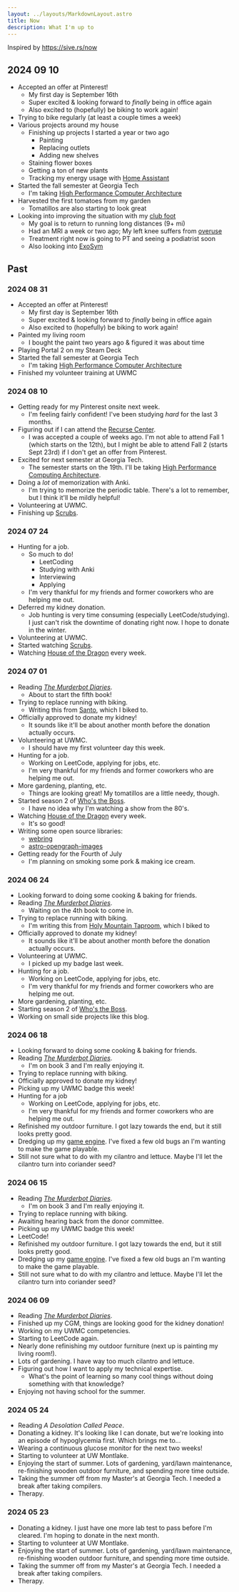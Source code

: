 ```yaml
---
layout: ../layouts/MarkdownLayout.astro
title: Now
description: What I'm up to
---
```


Inspired by <https://sive.rs/now>

## 2024 09 10

- Accepted an offer at Pinterest!
  - My first day is September 16th
  - Super excited & looking forward to _finally_ being in office again
  - Also excited to (hopefully) be biking to work again!
- Trying to bike regularly (at least a couple times a week)
- Various projects around my house
  - Finishing up projects I started a year or two ago
    - Painting
    - Replacing outlets
    - Adding new shelves
  - Staining flower boxes
  - Getting a ton of new plants
  - Tracking my energy usage with [Home Assistant](https://www.home-assistant.io/docs/energy/)
- Started the fall semester at Georgia Tech
  - I'm taking [High Performance Computer Architecture](https://omscs.gatech.edu/cs-6290-high-performance-computer-architecture)
- Harvested the first tomatoes from my garden
  - Tomatillos are also starting to look great
- Looking into improving the situation with my [club foot](https://en.wikipedia.org/wiki/Clubfoot)
  - My goal is to return to running long distances (9+ mi)
  - Had an MRI a week or two ago; My left knee suffers from [overuse](https://www.webmd.com/pain-management/knee-pain/runners-knee)
  - Treatment right now is going to PT and seeing a podiatrist soon
  - Also looking into [ExoSym](https://hangerclinic.com/blog/featured-technology/hanger-clinic-exosym/)

## Past

### 2024 08 31

- Accepted an offer at Pinterest!
  - My first day is September 16th
  - Super excited & looking forward to _finally_ being in office again
  - Also excited to (hopefully) be biking to work again!
- Painted my living room
  - I bought the paint two years ago & figured it was about time
- Playing Portal 2 on my Steam Deck
- Started the fall semester at Georgia Tech
  - I'm taking [High Performance Computer Architecture](https://omscs.gatech.edu/cs-6290-high-performance-computer-architecture)
- Finished my volunteer training at UWMC

### 2024 08 10

- Getting ready for my Pinterest onsite next week.
  - I'm feeling fairly confident! I've been studying _hard_ for the last 3 months.
- Figuring out if I can attend the [Recurse Center](https://www.recurse.com/).
  - I was accepted a couple of weeks ago. I'm not able to attend Fall 1 (which starts on the 12th), but I might be able to attend Fall 2 (starts Sept 23rd) if I don't get an offer from Pinterest.
- Excited for next semester at Georgia Tech.
  - The semester starts on the 19th. I'll be taking [High Performance Computing Architecture](https://omscs.gatech.edu/cs-6290-high-performance-computer-architecture).
- Doing a _lot_ of memorization with Anki.
  - I'm trying to memorize the periodic table. There's a lot to remember, but I think it'll be mildly helpful!
- Volunteering at UWMC.
- Finishing up [Scrubs](<https://en.wikipedia.org/wiki/Scrubs_(TV_series)>).

### 2024 07 24

- Hunting for a job.
  - So much to do!
    - LeetCoding
    - Studying with Anki
    - Interviewing
    - Applying
  - I'm very thankful for my friends and former coworkers who are helping me out.
- Deferred my kidney donation.
  - Job hunting is very time consuming (especially LeetCode/studying). I just can't risk the downtime of donating right now. I hope to donate in the winter.
- Volunteering at UWMC.
- Started watching [Scrubs](<https://en.wikipedia.org/wiki/Scrubs_(TV_series)>).
- Watching [House of the Dragon](https://en.wikipedia.org/wiki/House_of_the_Dragon) every week.

### 2024 07 01

- Reading _[The Murderbot Diaries](https://en.wikipedia.org/wiki/The_Murderbot_Diaries)_.
  - About to start the fifth book!
- Trying to replace running with biking.
  - Writing this from [Santo](https://maps.app.goo.gl/LWngWqLPh6jEbxCe8), which I biked to.
- Officially approved to donate my kidney!
  - It sounds like it'll be about another month before the donation actually occurs.
- Volunteering at UWMC.
  - I should have my first volunteer day this week.
- Hunting for a job.
  - Working on LeetCode, applying for jobs, etc.
  - I'm very thankful for my friends and former coworkers who are helping me out.
- More gardening, planting, etc.
  - Things are looking great! My tomatillos are a little needy, though.
- Started season 2 of [Who's the Boss](https://en.wikipedia.org/wiki/Who%27s_the_Boss%3F).
  - I have no idea why I'm watching a show from the 80's.
- Watching [House of the Dragon](https://en.wikipedia.org/wiki/House_of_the_Dragon) every week.
  - It's so good!
- Writing some open source libraries:
  - [webring](https://github.com/shepherdjerred/webring)
  - [astro-opengraph-images](https://github.com/shepherdjerred/astro-opengraph-images)
- Getting ready for the Fourth of July
  - I'm planning on smoking some pork & making ice cream.

### 2024 06 24

- Looking forward to doing some cooking & baking for friends.
- Reading _[The Murderbot Diaries](https://en.wikipedia.org/wiki/The_Murderbot_Diaries)_.
  - Waiting on the 4th book to come in.
- Trying to replace running with biking.
  - I'm writing this from [Holy Mountain Taproom](https://maps.app.goo.gl/mDssmTL6TXGLhjbG9), which I biked to
- Officially approved to donate my kidney!
  - It sounds like it'll be about another month before the donation actually occurs.
- Volunteering at UWMC.
  - I picked up my badge last week.
- Hunting for a job.
  - Working on LeetCode, applying for jobs, etc.
  - I'm very thankful for my friends and former coworkers who are helping me out.
- More gardening, planting, etc.
- Starting season 2 of [Who's the Boss](https://en.wikipedia.org/wiki/Who%27s_the_Boss%3F).
- Working on small side projects like this blog.

### 2024 06 18

- Looking forward to doing some cooking & baking for friends.
- Reading _[The Murderbot Diaries](https://en.wikipedia.org/wiki/The_Murderbot_Diaries)_.
  - I'm on book 3 and I'm really enjoying it.
- Trying to replace running with biking.
- Officially approved to donate my kidney!
- Picking up my UWMC badge this week!
- Hunting for a job
  - Working on LeetCode, applying for jobs, etc.
  - I'm very thankful for my friends and former coworkers who are helping me out.
- Refinished my outdoor furniture. I got lazy towards the end, but it still looks pretty good.
- Dredging up my [game engine](https://github.com/shepherdjerred/castle-casters). I've fixed a few old bugs an I'm wanting to make the game playable.
- Still not sure what to do with my cilantro and lettuce. Maybe I'll let the cilantro turn into coriander seed?

### 2024 06 15

- Reading _[The Murderbot Diaries](https://en.wikipedia.org/wiki/The_Murderbot_Diaries)_.
  - I'm on book 3 and I'm really enjoying it.
- Trying to replace running with biking.
- Awaiting hearing back from the donor committee.
- Picking up my UWMC badge this week!
- LeetCode!
- Refinished my outdoor furniture. I got lazy towards the end, but it still looks pretty good.
- Dredging up my [game engine](https://github.com/shepherdjerred/castle-casters). I've fixed a few old bugs an I'm wanting to make the game playable.
- Still not sure what to do with my cilantro and lettuce. Maybe I'll let the cilantro turn into coriander seed?

### 2024 06 09

- Reading _[The Murderbot Diaries](https://en.wikipedia.org/wiki/The_Murderbot_Diaries)_.
- Finished up my CGM, things are looking good for the kidney donation!
- Working on my UWMC competencies.
- Starting to LeetCode again.
- Nearly done refinishing my outdoor furniture (next up is painting my living room!).
- Lots of gardening. I have way too much cilantro and lettuce.
- Figuring out how I want to apply my technical expertise.
  - What's the point of learning so many cool things without doing something with that knowledge?
- Enjoying not having school for the summer.

### 2024 05 24

- Reading _A Desolation Called Peace_.
- Donating a kidney. It's looking like I can donate, but we're looking into an episode of hypoglycemia first.
  Which brings me to...
- Wearing a continuous glucose monitor for the next two weeks!
- Starting to volunteer at UW Montlake.
- Enjoying the start of summer. Lots of gardening, yard/lawn maintenance, re-finishing wooden outdoor furniture, and
  spending more time outside.
- Taking the summer off from my Master's at Georgia Tech. I needed a break after taking compilers.
- Therapy.

### 2024 05 23

- Donating a kidney. I just have one more lab test to pass before I'm cleared. I'm hoping to donate in the next month.
- Starting to volunteer at UW Montlake.
- Enjoying the start of summer. Lots of gardening, yard/lawn maintenance, re-finishing wooden outdoor furniture, and
  spending more time outside.
- Taking the summer off from my Master's at Georgia Tech. I needed a break after taking compilers.
- Therapy.
